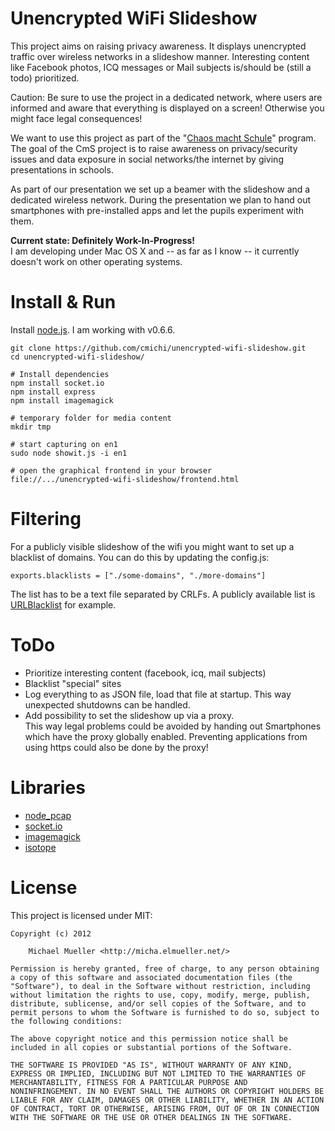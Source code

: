# Unencrypted WiFi Slideshow

This project aims on raising privacy awareness. It displays unencrypted 
traffic over wireless networks in a slideshow manner.
Interesting content like Facebook photos, ICQ messages or Mail subjects 
is/should be (still a todo) prioritized.

Caution: Be sure to use the project in a dedicated network, where users are
informed and aware that everything is displayed on a screen! 
Otherwise you might face legal consequences!

We want to use this project as part of the "[Chaos macht Schule](http://ulm.ccc.de/ChaosMachtSchule)" 
program. The goal of the CmS project is to raise awareness on privacy/security
issues and data exposure in social networks/the internet by giving presentations
in schools.

As part of our presentation we set up a beamer with the slideshow and a dedicated 
wireless network. During the presentation we plan to hand out smartphones with
pre-installed apps and let the pupils experiment with them.

**Current state: Definitely Work-In-Progress!**   
I am developing under Mac OS X and -- as far as I know -- it currently doesn't work
on other operating systems.
		

# Install & Run

Install [node.js](https://github.com/joyent/node). I am working with v0.6.6.

	git clone https://github.com/cmichi/unencrypted-wifi-slideshow.git
	cd unencrypted-wifi-slideshow/
	
	# Install dependencies
	npm install socket.io
	npm install express
	npm install imagemagick	
	
	# temporary folder for media content
	mkdir tmp 
		
	# start capturing on en1
	sudo node showit.js -i en1
	
	# open the graphical frontend in your browser
	file://.../unencrypted-wifi-slideshow/frontend.html


# Filtering

For a publicly visible slideshow of the wifi you might want to set up a 
blacklist of domains. You can do this by updating the config.js:

	exports.blacklists = ["./some-domains", "./more-domains"]

The list has to be a text file separated by CRLFs. A publicly available
list is [URLBlacklist](http://urlblacklist.com/) for example.


# ToDo

 * Prioritize interesting content (facebook, icq, mail subjects)
 * Blacklist "special" sites
 * Log everything to as JSON file, load that file at startup.
   This way unexpected shutdowns can be handled.
 * Add possibility to set the slideshow up via a proxy.  
   This way legal problems could be avoided by handing out Smartphones
   which have the proxy globally enabled. Preventing applications from 
   using https could also be done by the proxy!


# Libraries

 * [node_pcap](https://github.com/mranney/node_pcap)
 * [socket.io](https://github.com/LearnBoost/socket.io)
 * [imagemagick](https://github.com/rsms/node-imagemagick)
 * [isotope](https://github.com/desandro/isotope)


# License

This project is licensed under MIT:

	Copyright (c) 2012
	
		Michael Mueller <http://micha.elmueller.net/>
	
	Permission is hereby granted, free of charge, to any person obtaining
	a copy of this software and associated documentation files (the
	"Software"), to deal in the Software without restriction, including
	without limitation the rights to use, copy, modify, merge, publish,
	distribute, sublicense, and/or sell copies of the Software, and to
	permit persons to whom the Software is furnished to do so, subject to
	the following conditions:

	The above copyright notice and this permission notice shall be
	included in all copies or substantial portions of the Software.

	THE SOFTWARE IS PROVIDED "AS IS", WITHOUT WARRANTY OF ANY KIND,
	EXPRESS OR IMPLIED, INCLUDING BUT NOT LIMITED TO THE WARRANTIES OF
	MERCHANTABILITY, FITNESS FOR A PARTICULAR PURPOSE AND
	NONINFRINGEMENT. IN NO EVENT SHALL THE AUTHORS OR COPYRIGHT HOLDERS BE
	LIABLE FOR ANY CLAIM, DAMAGES OR OTHER LIABILITY, WHETHER IN AN ACTION
	OF CONTRACT, TORT OR OTHERWISE, ARISING FROM, OUT OF OR IN CONNECTION
	WITH THE SOFTWARE OR THE USE OR OTHER DEALINGS IN THE SOFTWARE.
